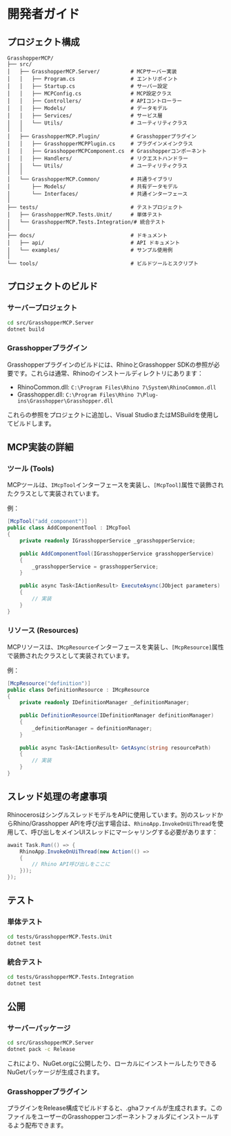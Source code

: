 # 開発者ガイド

## プロジェクト構成

```
GrasshopperMCP/
├── src/
│   ├── GrasshopperMCP.Server/          # MCPサーバー実装
│   │   ├── Program.cs                  # エントリポイント
│   │   ├── Startup.cs                  # サーバー設定
│   │   ├── MCPConfig.cs                # MCP設定クラス
│   │   ├── Controllers/                # APIコントローラー
│   │   ├── Models/                     # データモデル
│   │   ├── Services/                   # サービス層
│   │   └── Utils/                      # ユーティリティクラス
│   │
│   ├── GrasshopperMCP.Plugin/          # Grasshopperプラグイン
│   │   ├── GrasshopperMCPPlugin.cs     # プラグインメインクラス
│   │   ├── GrasshopperMCPComponent.cs  # Grasshopperコンポーネント
│   │   ├── Handlers/                   # リクエストハンドラー
│   │   └── Utils/                      # ユーティリティクラス
│   │
│   └── GrasshopperMCP.Common/          # 共通ライブラリ
│       ├── Models/                     # 共有データモデル
│       └── Interfaces/                 # 共通インターフェース
│
├── tests/                              # テストプロジェクト
│   ├── GrasshopperMCP.Tests.Unit/      # 単体テスト
│   └── GrasshopperMCP.Tests.Integration/# 統合テスト
│
├── docs/                               # ドキュメント
│   ├── api/                            # API ドキュメント
│   └── examples/                       # サンプル使用例
│
└── tools/                              # ビルドツールとスクリプト
```

## プロジェクトのビルド

### サーバープロジェクト

```bash
cd src/GrasshopperMCP.Server
dotnet build
```

### Grasshopperプラグイン

Grasshopperプラグインのビルドには、RhinoとGrasshopper SDKの参照が必要です。これらは通常、Rhinoのインストールディレクトリにあります：

- RhinoCommon.dll: `C:\Program Files\Rhino 7\System\RhinoCommon.dll`
- Grasshopper.dll: `C:\Program Files\Rhino 7\Plug-ins\Grasshopper\Grasshopper.dll`

これらの参照をプロジェクトに追加し、Visual StudioまたはMSBuildを使用してビルドします。

## MCP実装の詳細

### ツール (Tools)

MCPツールは、`IMcpTool`インターフェースを実装し、`[McpTool]`属性で装飾されたクラスとして実装されています。

例：

```csharp
[McpTool("add_component")]
public class AddComponentTool : IMcpTool
{
    private readonly IGrasshopperService _grasshopperService;
    
    public AddComponentTool(IGrasshopperService grasshopperService)
    {
        _grasshopperService = grasshopperService;
    }
    
    public async Task<IActionResult> ExecuteAsync(JObject parameters)
    {
        // 実装
    }
}
```

### リソース (Resources)

MCPリソースは、`IMcpResource`インターフェースを実装し、`[McpResource]`属性で装飾されたクラスとして実装されています。

例：

```csharp
[McpResource("definition")]
public class DefinitionResource : IMcpResource
{
    private readonly IDefinitionManager _definitionManager;
    
    public DefinitionResource(IDefinitionManager definitionManager)
    {
        _definitionManager = definitionManager;
    }
    
    public async Task<IActionResult> GetAsync(string resourcePath)
    {
        // 実装
    }
}
```

## スレッド処理の考慮事項

RhinocerosはシングルスレッドモデルをAPIに使用しています。別のスレッドからRhino/Grasshopper APIを呼び出す場合は、`RhinoApp.InvokeOnUiThread`を使用して、呼び出しをメインUIスレッドにマーシャリングする必要があります：

```csharp
await Task.Run(() => {
    RhinoApp.InvokeOnUiThread(new Action(() =>
    {
        // Rhino API呼び出しをここに
    }));
});
```

## テスト

### 単体テスト

```bash
cd tests/GrasshopperMCP.Tests.Unit
dotnet test
```

### 統合テスト

```bash
cd tests/GrasshopperMCP.Tests.Integration
dotnet test
```

## 公開

### サーバーパッケージ

```bash
cd src/GrasshopperMCP.Server
dotnet pack -c Release
```

これにより、NuGet.orgに公開したり、ローカルにインストールしたりできるNuGetパッケージが生成されます。

### Grasshopperプラグイン

プラグインをRelease構成でビルドすると、.ghaファイルが生成されます。このファイルをユーザーのGrasshopperコンポーネントフォルダにインストールするよう配布できます。
